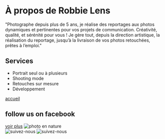 <!DOCTYPE html>
<html lang="fr"
<head>
    <meta charset="utf-8">
    <title>Robbie Lens Photographie</title>
</head>
<body>
    <!--faisons le code accessible  -->
    <h1>À propos de Robbie Lens</strong></h1>
    <p> "Photographe depuis plus de 5 ans, je réalise des reportages aux photos dynamiques et pertinentes pour vos projets de communication. Créativité, qualité, et sérénité pour vous ! Je gère tout, depuis la direction artistique, la réalisation du reportage, jusqu’à la livraison de vos photos retouchées, prêtes à l’emploi."</p>
    <h2>Services</h2>
<ul>
    <li>Portrait seul ou à plusieurs</li>  
    <li>Shooting mode</li>
    <li>Retouches sur mesure</li>
    <li>Développement</li>
</ul>
<a href="index.html">accueil</a>
<h2>follow us on facebook</h2>
<a href="https://www.instagram.com/">voir plus</a>
<img src="image/jefferson_fifteen" title="Alors, fasciner par les photos de mode n'est ce pas ?" alt="photo en nature"/>
</body>
<footer>
<img src="image/twitter.t" alt="suivez-nous"/>     <img src="image/insta_i" alt="suivez-nous"/>
</footer>
</html>

